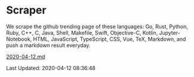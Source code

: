 # Scraper

We scrape the github trending page of these languages: Go, Rust, Python, Ruby, C++, C, Java, Shell, Makefile, Swift, Objective-C, Kotlin, Jupyter-Notebook, HTML, JavaScript, TypeScript, CSS, Vue, TeX, Markdown, and push a markdown result everyday.

[2020-04-12.md](https://github.com/yangwenmai/Scraper/blob/master/2020-04-12.md)

Last Updated: 2020-04-12 08:36:48